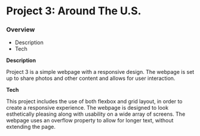 # Project 3: Around The U.S.

### Overview

- Description
- Tech

**Description**

Project 3 is a simple webpage with a responsive design. The webpage is set up to share photos and other content and allows for user interaction.

**Tech**

This project includes the use of both flexbox and grid layout, in order to create a responsive experience. The webpage is designed to look esthetically pleasing along with usability on a wide array of screens. The webpage uses an overflow property to allow for longer text, without extending the page.
